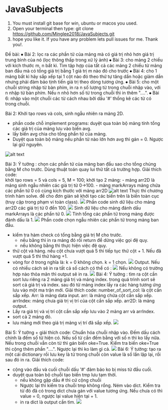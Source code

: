 # JavaSubjects
1. You must install git base for win, ubuntu or macos you used. 
2. Open your terminal then type: git clone https://github.com/Minglee2018/JavaSubjects.git 
3. hope you like it. If you have any problem lets pull issues for me. Thank you!. 

Đề bài: 
⦁	Bài 2:  lọc ra các phần tử của mảng mà có giá trị nhỏ hơn giá trị trung bình của nó (lọc thông thấp trong xử lý ảnh)
⦁	Bài 3: cho mảng 2 chiều với kích thước m, n bất kì. Tìm tập hợp của tất cả các mảng 2 chiều từ mảng ban đầu mà có tổng giá trị bằng 1 giá trị m nào đó cho trước
⦁	Bài 4: cho 1 mảng bất kì hãy sắp xếp tại 1 cột nào đó theo thứ tự tăng dần hoặc giảm dần nhưng phải đảm bảo tịnh tiến giá trị theo dòng tương ứng. 
⦁	Bài 5: cho một chuỗi string nhập từ bàn phím, in ra n số lượng từ trong chuỗi nhập vào, với n nhập từ bàn phím. Nếu n nhỏ hơn số từ trong chuỗi thì in thêm "....". 
⦁	Bài 6: nhập vào một chuỗi các từ cách nhau bởi dấu '#' thống kê các từ có trong chuỗi. 


Bài 2: Khởi tạo rows và cols, sinh ngẫu nhiên ra mảng 2D. 
- phần code chỗ implement programs: 
	duyệt qua toàn bộ mảng tính tổng các giá trị của mảng lưu vào biến avg. 
- lấy biến avg chia cho tổng phần tử của mảng. 
- Duyệt qua toàn bộ mảng nếu phần tử nào lớn hơn avg thì gán = 0. Ngược lại giữ nguyên. 

![alt text](image/2.png)

Bài 3: 
 Ý tưởng : chọn các phần tử của mảng ban đầu sao cho tổng chúng bằng M cho trước. 
Dùng thuật toán quay lui thử tất cả trường hợp. 
Giải thích code:  
khởi tạo rows = 5 và cols = 5, M = 100; 
khởi tạo 2 mảng: 
	- mảng arr2D là mảng sinh ngẫu nhiên các giá trị từ 0->100.
	- mảng markArrays mảng chứa các phần tử 0 có cùng kích thước với mảng arr2D	
 ![alt text](https://github.com/Minglee2018/JavaSubjects/blob/master/image/3.1.png?raw=true)
Thực thi chương trình hàm solve.
để cho đơn giản sẽ khởi tạo các biến trên là biến toàn cục (truy cập trong phạm vi toàn class). 
 ![](image/3.2.png)
Phần code sinh dữ liệu cho mảng arr2D các giá trị từ 0 đến 100. 
 ![](image/3.3.png)
Sinh dữ liệu cho mảng đánh dấu markArrays là các phần tử 0. 
 ![](image/3.4.png)
Tính tổng các phần tử trong mảng được đánh dấu là 1. 
 ![](image/3.5.png)
Phần code chọn ngẫu nhiên các phần tử trong mảng ban đầu. 
- kiểm tra hàm check có tổng bằng giá trị M cho trước. 
	+ nếu bằng  thì in ra mảng đó rồi return để dừng việc gọi đệ quy. 
	+ nếu không bằng thì thực hiện việc đệ quy. 
- thử cột và hàng. 
	nếu cột chưa vượt quá 5 thì tiếp tục thử cột + 1. Nếu đã vượt quá 5 thì thử hàng +1.
- vòng for ở trong nghĩa là: 
	k = 0 không chọn. 
	k = 1 chọn. 
 ![](image/3.6.png)
Output.
Nếu có nhiều cách sẽ in ra tất cả số cách có thể có : 
 ![](image/3.7.png)
Nếu không có trường hợp nào thỏa mãn thì output sẽ in ra. 
 ![](image/3.8.png)
Bài 4: 
Ý tưởng : tìm ra cột cần sort lưu riêng ra 2 mảng giá trị và mảng index. 
trong quá trình sort sẽ sort cả giá trị và index. 
sau đó từ mảng index lấy ra các hàng tương ứng lưu vào một ma trận mới. 
Giải thích code: 
number_of_sort_col: là cột cần sắp xếp. 
Arr: là mảng data input. 
arr: là mảng chứa cột cần sắp xếp. 
arrIndex: mảng chưa giá trị vị trí của cột cần sắp xếp.
arr2D: là mảng output. 
- Lấy ra giá trị và vị trí cột cần sắp xếp lưu vào 2 mảng arr và arrIndex. 
- sort cả 2 mảng đó. 
- lưu mảng mới theo giá trị mảng vị trí đã sắp xếp. 
![](image/4.png)
 
Bài 5: 
Ý tưởng + giải thích code: 
Chuẩn hóa chuỗi nhập vào. Đếm dấu cách chính là đếm số từ hiện có. Nếu số từ cần đếm bằng với số n thì ko lấy nữa. 
Nếu trong chuỗi vẫn còn từ thì gán biến oke=True. Kiểm tra biến oke=True thì cộng thêm phần "....". Ngược lại thì ko làm gì cả. 
 ![](image/5.png)
Bài 6: 
Ý tưởng: tạo ra một cái dictionary rồi lưu key là từ trong chuỗi còn value là số lần lặp lại, rồi sau đó in ra. 
Giải thích code:
- cộng vào đầu và cuối chuỗi dấu '#' đảm bảo ko bị miss từ đầu cuối. 
- duyệt qua toàn bộ chuỗi tạo biến tmp lưu tạm thời. 
	+ nếu không gặp dấu # thì cứ cộng chuỗi
	+ Ngược lại thì kiểm tra chuỗi tmp không rổng. 
		Ném vào dict. Kiểm tra từ đó đã có trong dict chưa gán với value tương ứng. Nếu chưa có thì value = 0, ngược lại value hiện tại + 1.  
	+  in ra dict là output cần tìm. 
![](image/6.png)

